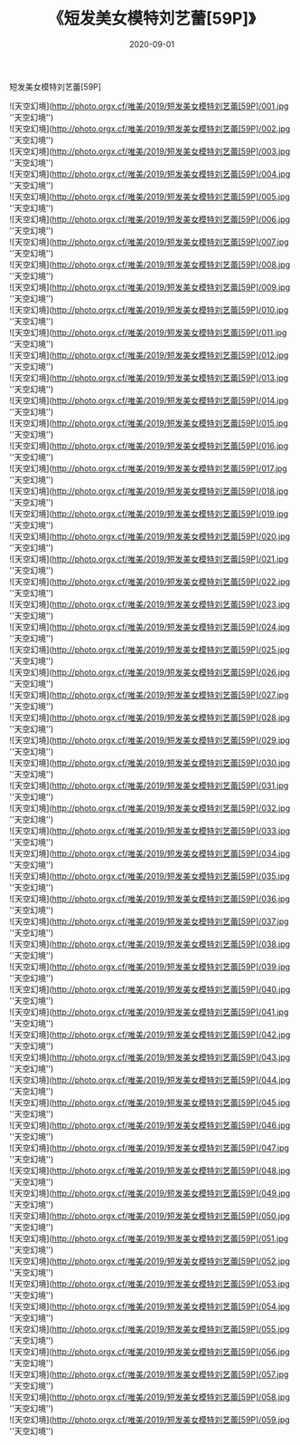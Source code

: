 ﻿---
layout: post
title: 《短发美女模特刘艺蕾[59P]》
date: 2020-09-01
img: http://photo.orgx.cf/唯美/2019/短发美女模特刘艺蕾[59P]/000.jpg
tags: [美女,清纯,唯美]
---

短发美女模特刘艺蕾[59P]



![天空幻境](http://photo.orgx.cf/唯美/2019/短发美女模特刘艺蕾[59P]/001.jpg ''天空幻境'')<br>
![天空幻境](http://photo.orgx.cf/唯美/2019/短发美女模特刘艺蕾[59P]/002.jpg ''天空幻境'')<br>
![天空幻境](http://photo.orgx.cf/唯美/2019/短发美女模特刘艺蕾[59P]/003.jpg ''天空幻境'')<br>
![天空幻境](http://photo.orgx.cf/唯美/2019/短发美女模特刘艺蕾[59P]/004.jpg ''天空幻境'')<br>
![天空幻境](http://photo.orgx.cf/唯美/2019/短发美女模特刘艺蕾[59P]/005.jpg ''天空幻境'')<br>
![天空幻境](http://photo.orgx.cf/唯美/2019/短发美女模特刘艺蕾[59P]/006.jpg ''天空幻境'')<br>
![天空幻境](http://photo.orgx.cf/唯美/2019/短发美女模特刘艺蕾[59P]/007.jpg ''天空幻境'')<br>
![天空幻境](http://photo.orgx.cf/唯美/2019/短发美女模特刘艺蕾[59P]/008.jpg ''天空幻境'')<br>
![天空幻境](http://photo.orgx.cf/唯美/2019/短发美女模特刘艺蕾[59P]/009.jpg ''天空幻境'')<br>
![天空幻境](http://photo.orgx.cf/唯美/2019/短发美女模特刘艺蕾[59P]/010.jpg ''天空幻境'')<br>
![天空幻境](http://photo.orgx.cf/唯美/2019/短发美女模特刘艺蕾[59P]/011.jpg ''天空幻境'')<br>
![天空幻境](http://photo.orgx.cf/唯美/2019/短发美女模特刘艺蕾[59P]/012.jpg ''天空幻境'')<br>
![天空幻境](http://photo.orgx.cf/唯美/2019/短发美女模特刘艺蕾[59P]/013.jpg ''天空幻境'')<br>
![天空幻境](http://photo.orgx.cf/唯美/2019/短发美女模特刘艺蕾[59P]/014.jpg ''天空幻境'')<br>
![天空幻境](http://photo.orgx.cf/唯美/2019/短发美女模特刘艺蕾[59P]/015.jpg ''天空幻境'')<br>
![天空幻境](http://photo.orgx.cf/唯美/2019/短发美女模特刘艺蕾[59P]/016.jpg ''天空幻境'')<br>
![天空幻境](http://photo.orgx.cf/唯美/2019/短发美女模特刘艺蕾[59P]/017.jpg ''天空幻境'')<br>
![天空幻境](http://photo.orgx.cf/唯美/2019/短发美女模特刘艺蕾[59P]/018.jpg ''天空幻境'')<br>
![天空幻境](http://photo.orgx.cf/唯美/2019/短发美女模特刘艺蕾[59P]/019.jpg ''天空幻境'')<br>
![天空幻境](http://photo.orgx.cf/唯美/2019/短发美女模特刘艺蕾[59P]/020.jpg ''天空幻境'')<br>
![天空幻境](http://photo.orgx.cf/唯美/2019/短发美女模特刘艺蕾[59P]/021.jpg ''天空幻境'')<br>
![天空幻境](http://photo.orgx.cf/唯美/2019/短发美女模特刘艺蕾[59P]/022.jpg ''天空幻境'')<br>
![天空幻境](http://photo.orgx.cf/唯美/2019/短发美女模特刘艺蕾[59P]/023.jpg ''天空幻境'')<br>
![天空幻境](http://photo.orgx.cf/唯美/2019/短发美女模特刘艺蕾[59P]/024.jpg ''天空幻境'')<br>
![天空幻境](http://photo.orgx.cf/唯美/2019/短发美女模特刘艺蕾[59P]/025.jpg ''天空幻境'')<br>
![天空幻境](http://photo.orgx.cf/唯美/2019/短发美女模特刘艺蕾[59P]/026.jpg ''天空幻境'')<br>
![天空幻境](http://photo.orgx.cf/唯美/2019/短发美女模特刘艺蕾[59P]/027.jpg ''天空幻境'')<br>
![天空幻境](http://photo.orgx.cf/唯美/2019/短发美女模特刘艺蕾[59P]/028.jpg ''天空幻境'')<br>
![天空幻境](http://photo.orgx.cf/唯美/2019/短发美女模特刘艺蕾[59P]/029.jpg ''天空幻境'')<br>
![天空幻境](http://photo.orgx.cf/唯美/2019/短发美女模特刘艺蕾[59P]/030.jpg ''天空幻境'')<br>
![天空幻境](http://photo.orgx.cf/唯美/2019/短发美女模特刘艺蕾[59P]/031.jpg ''天空幻境'')<br>
![天空幻境](http://photo.orgx.cf/唯美/2019/短发美女模特刘艺蕾[59P]/032.jpg ''天空幻境'')<br>
![天空幻境](http://photo.orgx.cf/唯美/2019/短发美女模特刘艺蕾[59P]/033.jpg ''天空幻境'')<br>
![天空幻境](http://photo.orgx.cf/唯美/2019/短发美女模特刘艺蕾[59P]/034.jpg ''天空幻境'')<br>
![天空幻境](http://photo.orgx.cf/唯美/2019/短发美女模特刘艺蕾[59P]/035.jpg ''天空幻境'')<br>
![天空幻境](http://photo.orgx.cf/唯美/2019/短发美女模特刘艺蕾[59P]/036.jpg ''天空幻境'')<br>
![天空幻境](http://photo.orgx.cf/唯美/2019/短发美女模特刘艺蕾[59P]/037.jpg ''天空幻境'')<br>
![天空幻境](http://photo.orgx.cf/唯美/2019/短发美女模特刘艺蕾[59P]/038.jpg ''天空幻境'')<br>
![天空幻境](http://photo.orgx.cf/唯美/2019/短发美女模特刘艺蕾[59P]/039.jpg ''天空幻境'')<br>
![天空幻境](http://photo.orgx.cf/唯美/2019/短发美女模特刘艺蕾[59P]/040.jpg ''天空幻境'')<br>
![天空幻境](http://photo.orgx.cf/唯美/2019/短发美女模特刘艺蕾[59P]/041.jpg ''天空幻境'')<br>
![天空幻境](http://photo.orgx.cf/唯美/2019/短发美女模特刘艺蕾[59P]/042.jpg ''天空幻境'')<br>
![天空幻境](http://photo.orgx.cf/唯美/2019/短发美女模特刘艺蕾[59P]/043.jpg ''天空幻境'')<br>
![天空幻境](http://photo.orgx.cf/唯美/2019/短发美女模特刘艺蕾[59P]/044.jpg ''天空幻境'')<br>
![天空幻境](http://photo.orgx.cf/唯美/2019/短发美女模特刘艺蕾[59P]/045.jpg ''天空幻境'')<br>
![天空幻境](http://photo.orgx.cf/唯美/2019/短发美女模特刘艺蕾[59P]/046.jpg ''天空幻境'')<br>
![天空幻境](http://photo.orgx.cf/唯美/2019/短发美女模特刘艺蕾[59P]/047.jpg ''天空幻境'')<br>
![天空幻境](http://photo.orgx.cf/唯美/2019/短发美女模特刘艺蕾[59P]/048.jpg ''天空幻境'')<br>
![天空幻境](http://photo.orgx.cf/唯美/2019/短发美女模特刘艺蕾[59P]/049.jpg ''天空幻境'')<br>
![天空幻境](http://photo.orgx.cf/唯美/2019/短发美女模特刘艺蕾[59P]/050.jpg ''天空幻境'')<br>
![天空幻境](http://photo.orgx.cf/唯美/2019/短发美女模特刘艺蕾[59P]/051.jpg ''天空幻境'')<br>
![天空幻境](http://photo.orgx.cf/唯美/2019/短发美女模特刘艺蕾[59P]/052.jpg ''天空幻境'')<br>
![天空幻境](http://photo.orgx.cf/唯美/2019/短发美女模特刘艺蕾[59P]/053.jpg ''天空幻境'')<br>
![天空幻境](http://photo.orgx.cf/唯美/2019/短发美女模特刘艺蕾[59P]/054.jpg ''天空幻境'')<br>
![天空幻境](http://photo.orgx.cf/唯美/2019/短发美女模特刘艺蕾[59P]/055.jpg ''天空幻境'')<br>
![天空幻境](http://photo.orgx.cf/唯美/2019/短发美女模特刘艺蕾[59P]/056.jpg ''天空幻境'')<br>
![天空幻境](http://photo.orgx.cf/唯美/2019/短发美女模特刘艺蕾[59P]/057.jpg ''天空幻境'')<br>
![天空幻境](http://photo.orgx.cf/唯美/2019/短发美女模特刘艺蕾[59P]/058.jpg ''天空幻境'')<br>
![天空幻境](http://photo.orgx.cf/唯美/2019/短发美女模特刘艺蕾[59P]/059.jpg ''天空幻境'')<br>